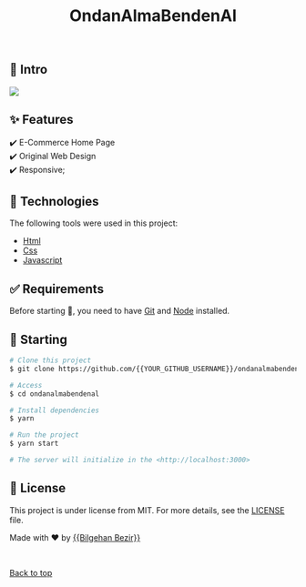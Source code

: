 <h1 align="center">OndanAlmaBendenAl</h1>

<br>

## :dart: Intro ##

<img src="images/intro.gif"/>

## :sparkles: Features ##

:heavy_check_mark: E-Commerce Home Page\
:heavy_check_mark: Original Web Design\
:heavy_check_mark: Responsive;

## :rocket: Technologies ##

The following tools were used in this project:

- [Html](https://expo.io/)
- [Css](https://nodejs.org/en/)
- [Javascript](https://pt-br.reactjs.org/)

## :white_check_mark: Requirements ##

Before starting :checkered_flag:, you need to have [Git](https://git-scm.com) and [Node](https://nodejs.org/en/) installed.

## :checkered_flag: Starting ##

```bash
# Clone this project
$ git clone https://github.com/{{YOUR_GITHUB_USERNAME}}/ondanalmabendenal

# Access
$ cd ondanalmabendenal

# Install dependencies
$ yarn

# Run the project
$ yarn start

# The server will initialize in the <http://localhost:3000>
```

## :memo: License ##

This project is under license from MIT. For more details, see the [LICENSE](LICENSE.md) file.


Made with :heart: by <a href="https://github.com/{{YOUR_GITHUB_USERNAME}}" target="_blank">{{Bilgehan Bezir}}</a>

&#xa0;

<a href="#top">Back to top</a>
